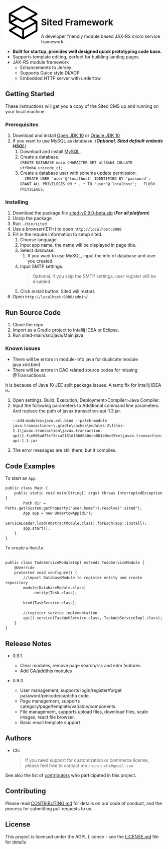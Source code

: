<img src="doc/img/sited-logo.png" align="left" />

# Sited Framework

A developer friendly module based JAX-RS micro service framework. 

- **Built for startup, provides well designed quick prototyping code base.**
- Supports template editing, perfect for building landing pages.
- JAX-RS module framework
  * Enhancements to Jersey
  * Supports Guice style DI/AOP 
  * Embedded HTTP server with undertow

## Getting Started

These instructions will get you a copy of the Sited CMS up and running on your local machine.<br>

### Prerequisites

1. Download and install [Open JDK 10](http://jdk.java.net/10/) or [Oracle JDK 10](http://www.oracle.com/technetwork/java/javase/downloads/jdk10-downloads-4416644.html)
2. If you want to use MySQL as database. (***Optional, Sited default embeds HSQL***)
   1. Download and install [MySQL](https://dev.mysql.com/downloads/mysql/). 
   2. Create a database. <br>
   ```CREATE DATABASE main CHARACTER SET utf8mb4 COLLATE utf8mb4_unicode_ci;```
   3. Create a database user with schema update permission. <br>
   ```   CREATE USER 'user'@'localhost' IDENTIFIED BY 'password';   GRANT ALL PRIVILEGES ON * . * TO 'user'@'localhost';   FLUSH PRIVILEGES;   ```

### Installing

1. Download the package file [sited-v0.9.0-beta.zip](https://github.com/sited-io/sited-project/releases/download/v0.9.0/sited-v0.9.0-beta.zip) (***For all platform***)
2. Unzip the package
3. Run `./bin/sited`
4. Use a browser(IE11+) to open ```http://localhost:8080```
5. Fill in the require information to setup sited. 
   1. Choose language. 
   2. Input app name, the name will be displayed in page title. 
   3. Select database. 
      1. If you want to use MySQL, input the info of database and user you created.
   4. Input SMTP settings. 
      > Optional, if you skip the SMTP settings, user register will be disabled.
   5. Click install button. Sited will restart.
6. Open ```http://localhost:8080/admin/```


## Run Source Code

1. Clone the repo
2. Import as a Gradle project to Intellij IDEA or Eclipse.
3. Run sited-main/src/java/Main.java 

### Known issues

* There will be errors in module-info.java for duplicate module java.xml.bind
* There will be errors in DAO related source codes for missing @Transactional. 

It is because of Java 10 JEE split package issues. A temp fix for Intellij IDEA is: 
1. Open settings. Build, Execution, Deployment>Compiler>Java Compiler. 
2. Input the following parameters to Additional command line parameters. And replace the path of javax.transaction-api-1.3.jar. 
   ```
   --add-modules=java.xml.bind --patch-module java.transaction=~\.gradle\caches\modules-2\files-2.1\javax.transaction\javax.transaction-api\1.3\e006adf5cf3cca2181d16bd640ecb80148ec0fce\javax.transaction-api-1.3.jar
   ```
3. The error messages are still there, but it compiles. 

## Code Examples

To start an `App`: 

```
public class Main {
    public static void main(String[] args) throws InterruptedException {
        Path dir = Paths.get(System.getProperty("user.home")).resolve(".sited");
        App app = new UndertowApp(dir);
        ServiceLoader.load(AbstractModule.class).forEach(app::install);
        app.start();
    }
}
```

To create a `Module`:
```

public class TodoServiceModuleImpl extends TodoServiceModule {
    @Override
    protected void configure() {
        //import DatabaseModule to register entity and create repository
        module(DatabaseModule.class)
            .entity(Task.class);
        
        bind(TaskService.class);
        
        //register service implementation
        api().service(TaskWebService.class, TaskWebServiceImpl.class);
    }
}
```


## Release Notes

* 0.9.1 
  * Clear modules, remove page search/rss and edm features.
  * Add GA/addthis modules

* 0.9.0
  * User management, supports login/register/forget password/pincode/captcha code.
  * Page management, supports category/page/template/variable/components.
  * File management, supports upload files, download files, scale images, react file browser. 
  * Basic email template support

## Authors

* Chi
  > If you need support for customization or commerce license, please feel free to contact me ``chiron.chi#gmail.com``

See also the list of [contributors](https://github.com/your/project/contributors) who participated in this project.

## Contributing

Please read [CONTRIBUTING.md](https://gist.github.com/PurpleBooth/b24679402957c63ec426) for details on our code of conduct, and the process for submitting pull requests to us.


## License

This project is licensed under the AGPL License - see the [LICENSE.md](LICENSE.md) file for details


